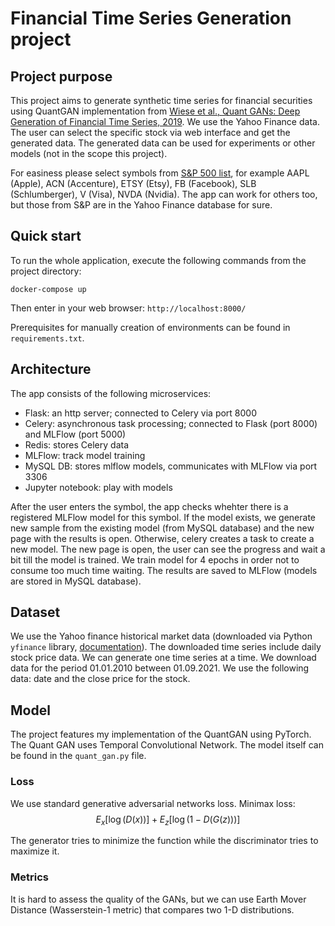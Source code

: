 # Financial Time Series Generation project

## Project purpose

This project aims to generate synthetic time series for financial securities using QuantGAN implementation from [Wiese et al., Quant GANs: Deep Generation of Financial Time Series, 2019](https://arxiv.org/abs/1907.06673). 
We use the Yahoo Finance data. The user can select the specific stock via web interface and get the generated data. The generated data can be used for experiments or other models (not in the scope this project).  

For easiness please select symbols from [S&P 500 list](https://en.wikipedia.org/wiki/List_of_S\%26P_500_companies), for example AAPL (Apple), ACN (Accenture), ETSY (Etsy), FB (Facebook), SLB (Schlumberger), V (Visa), NVDA (Nvidia). The app can work for others too, but those from S&P are in the Yahoo Finance database for sure. 


## Quick start

To run the whole application, execute the following commands from the project directory: 
 
 ```
 docker-compose up
 ```
 
 Then enter in your web browser:  `http://localhost:8000/`

Prerequisites for manually creation of environments can be found in `requirements.txt`. 

## Architecture
The app consists of the following microservices:
-	Flask: an http server; connected to Celery via port 8000
-	Celery: asynchronous task processing; connected to Flask (port 8000) and MLFlow (port 5000)
-	Redis: stores Celery data
-	MLFlow: track model training 
-	MySQL DB: stores mlflow models, communicates with MLFlow via port 3306
-	Jupyter notebook: play with models


After the user enters the symbol, the app checks whehter there is a registered MLFlow model for this symbol. 
If the model exists, we generate new sample from the existing model (from MySQL database) and the new page with the results is open. Otherwise, celery creates a task to create a new model. The new page is open, the user can see the progress and wait a bit till the model is trained. We train model for 4 epochs in order not to consume too much time waiting. The results are saved to MLFlow (models are stored in MySQL database).

## Dataset 
We use the Yahoo finance historical market data (downloaded via Python `yfinance` library, [documentation](https://pypi.org/project/yfinance/)). The downloaded time series include daily stock price data. We can generate one time series at a time. 
We download data for the period 01.01.2010 between 01.09.2021. We use the following data: date and the close price for the stock. 

## Model
The project features my implementation of the QuantGAN using PyTorch. The Quant GAN uses Temporal Convolutional Network. The model itself can be found in the `quant_gan.py` file. 

### Loss
We use standard generative adversarial networks loss. 
Minimax loss: 
$$E_x[\log(D(x))] + E_z[\log(1 - D(G(z)))]$$
 
The generator tries to minimize the function while the discriminator tries to maximize it.

### Metrics
It is hard to assess the quality of the GANs, but we can use Earth Mover Distance (Wasserstein-1 metric) that compares two 1-D distributions. 

